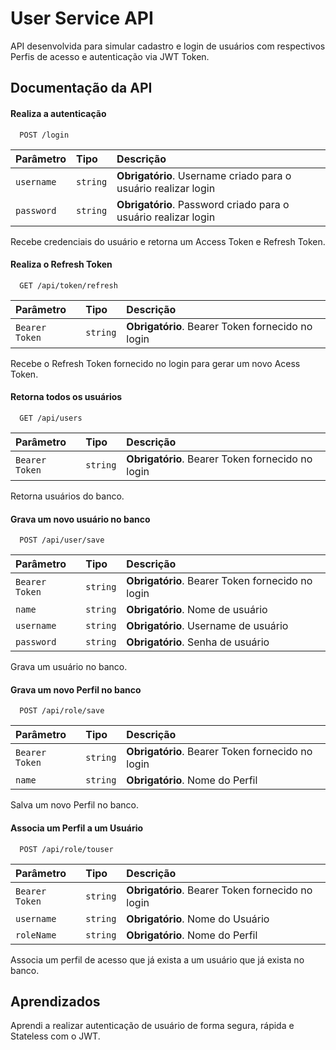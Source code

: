 
# User Service API

API desenvolvida para simular cadastro e login de usuários com respectivos Perfis de acesso e autenticação via JWT Token.


## Documentação da API

#### Realiza a autenticação

```http
  POST /login
```
| Parâmetro   | Tipo       | Descrição                           |
| :---------- | :--------- | :---------------------------------- |
| `username` | `string` | **Obrigatório**. Username criado para o usuário realizar login |
| `password` | `string` | **Obrigatório**. Password criado para o usuário realizar login |

Recebe credenciais do usuário e retorna um Access Token e Refresh Token. 

#### Realiza o Refresh Token

```http
  GET /api/token/refresh
```
| Parâmetro   | Tipo       | Descrição                           |
| :---------- | :--------- | :---------------------------------- |
| `Bearer Token` | `string` | **Obrigatório**. Bearer Token fornecido no login |

Recebe o Refresh Token fornecido no login para gerar um novo Acess Token.


#### Retorna todos os usuários
```http
  GET /api/users
```
| Parâmetro   | Tipo       | Descrição                           |
| :---------- | :--------- | :---------------------------------- |
| `Bearer Token` | `string` | **Obrigatório**. Bearer Token fornecido no login |

Retorna usuários do banco.


#### Grava um novo usuário no banco
```http
  POST /api/user/save
```
| Parâmetro   | Tipo       | Descrição                           |
| :---------- | :--------- | :---------------------------------- |
| `Bearer Token` | `string` | **Obrigatório**. Bearer Token fornecido no login |
| `name` | `string` | **Obrigatório**. Nome de usuário|
| `username` | `string` | **Obrigatório**. Username de usuário |
| `password` | `string` | **Obrigatório**. Senha de usuário|

Grava um usuário no banco.


#### Grava um novo Perfil no banco
```http
  POST /api/role/save
```
| Parâmetro   | Tipo       | Descrição                           |
| :---------- | :--------- | :---------------------------------- |
| `Bearer Token` | `string` | **Obrigatório**. Bearer Token fornecido no login |
| `name` | `string` | **Obrigatório**. Nome do Perfil |

Salva um novo Perfil no banco.


#### Associa um Perfil a um Usuário
```http
  POST /api/role/touser
```
| Parâmetro   | Tipo       | Descrição                           |
| :---------- | :--------- | :---------------------------------- |
| `Bearer Token` | `string` | **Obrigatório**. Bearer Token fornecido no login |
| `username` | `string` | **Obrigatório**. Nome do Usuário |
| `roleName` | `string` | **Obrigatório**. Nome do Perfil|

Associa um perfil de acesso que já exista a um usuário que já exista no banco.
## Aprendizados

Aprendi a realizar autenticação de usuário de forma segura, rápida e Stateless com o JWT.
